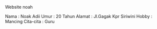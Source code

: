 Website noah

Nama : Noak Adii
Umur : 20 Tahun
Alamat : Jl.Gagak Kpr Siriwini
Hobby : Mancing
Cita-cita : Guru
